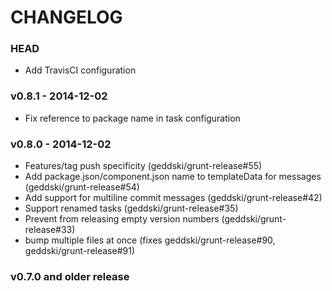 # CHANGELOG

### HEAD
* Add TravisCI configuration

### v0.8.1 - 2014-12-02
* Fix reference to package name in task configuration

### v0.8.0 - 2014-12-02
* Features/tag push specificity (geddski/grunt-release#55)
* Add package.json/component.json name to templateData for messages (geddski/grunt-release#54)
* Add support for multiline commit messages (geddski/grunt-release#42)
* Support renamed tasks (geddski/grunt-release#35)
* Prevent from releasing empty version numbers (geddski/grunt-release#33)
* bump multiple files at once (fixes geddski/grunt-release#90, geddski/grunt-release#91)

### v0.7.0 and older release

